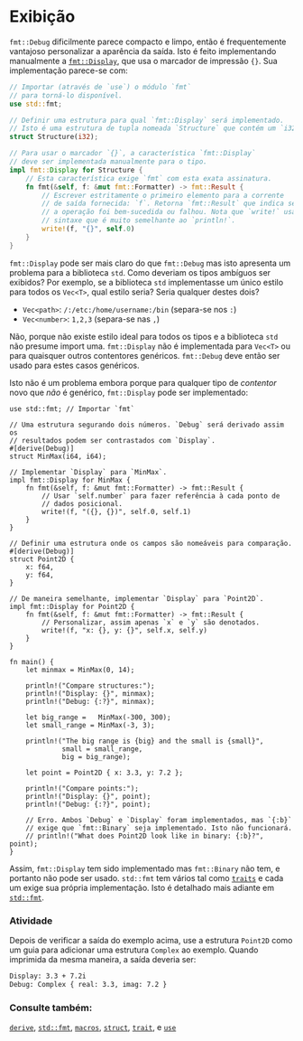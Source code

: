 # Exibição

`fmt::Debug` dificilmente parece compacto e limpo, então é frequentemente vantajoso personalizar a aparência da saída. Isto é feito implementando manualmente a [`fmt::Display`][fmt], que usa o marcador de impressão `{}`. Sua implementação parece-se com:

```rust
// Importar (através de `use`) o módulo `fmt`
// para torná-lo disponível.
use std::fmt;

// Definir uma estrutura para qual `fmt::Display` será implementado.
// Isto é uma estrutura de tupla nomeada `Structure` que contém um `i32`.
struct Structure(i32);

// Para usar o marcador `{}`, a característica `fmt::Display`
// deve ser implementada manualmente para o tipo.
impl fmt::Display for Structure {
    // Esta característica exige `fmt` com esta exata assinatura.
    fn fmt(&self, f: &mut fmt::Formatter) -> fmt::Result {
        // Escrever estritamente o primeiro elemento para a corrente
        // de saída fornecida: `f`. Retorna `fmt::Result` que indica se
        // a operação foi bem-sucedida ou falhou. Nota que `write!` usa
        // sintaxe que é muito semelhante ao `println!`.
        write!(f, "{}", self.0)
    }
}
```

`fmt::Display` pode ser mais claro do que `fmt::Debug` mas isto apresenta um problema para a biblioteca `std`. Como deveriam os tipos ambíguos ser exibidos? Por exemplo, se a biblioteca `std` implementasse um único estilo para todos os `Vec<T>`, qual estilo seria? Seria qualquer destes dois?

* `Vec<path>`: `/:/etc:/home/username:/bin` (separa-se nos `:`)
* `Vec<number>`: `1,2,3` (separa-se nas `,`)

Não, porque não existe estilo ideal para todos os tipos e a biblioteca `std` não presume import uma. `fmt::Display` não é implementada para `Vec<T>` ou para quaisquer outros contentores genéricos. `fmt::Debug` deve então ser usado para estes casos genéricos.

Isto não é um problema embora porque para qualquer tipo de *contentor* novo que *não* é genérico, `fmt::Display` pode ser implementado:

```rust,editable
use std::fmt; // Importar `fmt`

// Uma estrutura segurando dois números. `Debug` será derivado assim os
// resultados podem ser contrastados com `Display`.
#[derive(Debug)]
struct MinMax(i64, i64);

// Implementar `Display` para `MinMax`.
impl fmt::Display for MinMax {
    fn fmt(&self, f: &mut fmt::Formatter) -> fmt::Result {
        // Usar `self.number` para fazer referência à cada ponto de
        // dados posicional.
        write!(f, "({}, {})", self.0, self.1)
    }
}

// Definir uma estrutura onde os campos são nomeáveis para comparação.
#[derive(Debug)]
struct Point2D {
    x: f64,
    y: f64,
}

// De maneira semelhante, implementar `Display` para `Point2D`.
impl fmt::Display for Point2D {
    fn fmt(&self, f: &mut fmt::Formatter) -> fmt::Result {
        // Personalizar, assim apenas `x` e `y` são denotados.
        write!(f, "x: {}, y: {}", self.x, self.y)
    }
}

fn main() {
    let minmax = MinMax(0, 14);

    println!("Compare structures:");
    println!("Display: {}", minmax);
    println!("Debug: {:?}", minmax);

    let big_range =   MinMax(-300, 300);
    let small_range = MinMax(-3, 3);

    println!("The big range is {big} and the small is {small}",
             small = small_range,
             big = big_range);

    let point = Point2D { x: 3.3, y: 7.2 };

    println!("Compare points:");
    println!("Display: {}", point);
    println!("Debug: {:?}", point);

    // Erro. Ambos `Debug` e `Display` foram implementados, mas `{:b}`
    // exige que `fmt::Binary` seja implementado. Isto não funcionará.
    // println!("What does Point2D look like in binary: {:b}?", point);
}
```

Assim, `fmt::Display` tem sido implementado mas `fmt::Binary` não tem, e portanto não pode ser usado. `std::fmt` tem vários tal como [`traits`][traits] e cada um exige sua própria implementação. Isto é detalhado mais adiante em [`std::fmt`][fmt].

### Atividade

Depois de verificar a saída do exemplo acima, use a estrutura `Point2D` como um guia para adicionar uma estrutura `Complex` ao exemplo. Quando imprimida da mesma maneira, a saída deveria ser:

```txt
Display: 3.3 + 7.2i
Debug: Complex { real: 3.3, imag: 7.2 }
```

### Consulte também:

[`derive`][derive], [`std::fmt`][fmt], [`macros`][macros], [`struct`][structs],
[`trait`][traits], e [`use`][use]

[derive]: ../../trait/derive.md
[fmt]: https://doc.rust-lang.org/std/fmt/
[macros]: ../../macros.md
[structs]: ../../custom_types/structs.md
[traits]: https://doc.rust-lang.org/std/fmt/#formatting-traits
[use]: ../../mod/use.md
